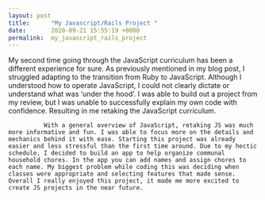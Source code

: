 ```yaml
---
layout: post
title:      "My Javascript/Rails Project "
date:       2020-09-21 15:55:19 +0000
permalink:  my_javascript_rails_project
---
```



My second time going through the JavaScript curriculum has been a different experience for sure. As previously mentioned in my blog post, I struggled adapting to the transition from Ruby to JavaScript. Although I understood how to operate JavaScript, I could not clearly dictate or understand what was ‘under the hood’. I was able to build out a project from my review, but I was unable to successfully explain my own code with confidence. Resulting in me retaking the JavaScript curriculum.

              With a general overview of JavaScript, retaking JS was much more informative and fun. I was able to focus more on the details and mechanics behind it with ease. Starting this project was already easier and less stressful than the first time around. Due to my hectic schedule, I decided to build an app to help organize communal household chores. In the app you can add names and assign chores to each name. My biggest problem while coding this was deciding when classes were appropriate and selecting features that made sense. Overall I really enjoyed this project, it made me more excited to create JS projects in the near future. 
